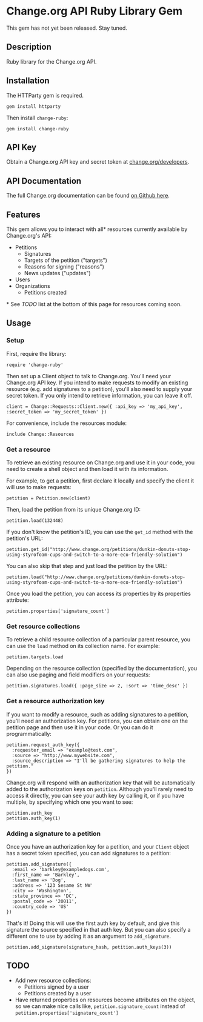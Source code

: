 # Change.org API Ruby Library Gem

This gem has not yet been released. Stay tuned.

## Description
Ruby library for the Change.org API.

## Installation

The HTTParty gem is required.

    gem install httparty

Then install `change-ruby`:

    gem install change-ruby

## API Key

Obtain a Change.org API key and secret token at [change.org/developers](http://www.change.org/developers).

## API Documentation

The full Change.org documentation can be found [on Github here](https://github.com/change/api_docs).

## Features

This gem allows you to interact with all* resources currently available by
Change.org's API:

- Petitions
  * Signatures
  * Targets of the petition ("targets")
  * Reasons for signing ("reasons")
  * News updates ("updates")
- Users
- Organizations
  * Petitions created

\* See _TODO_ list at the bottom of this page for resources coming soon.

## Usage

### Setup

First, require the library:

    require 'change-ruby'

Then set up a Client object to talk to Change.org. You'll need your Change.org
API key. If you intend to make requests to modify an existing resource (e.g. add
signatures to a petition), you'll also need to supply your secret token. If you
only intend to retrieve information, you can leave it off.

    client = Change::Requests::Client.new({ :api_key => 'my_api_key', :secret_token => 'my_secret_token' })

For convenience, include the resources module:

    include Change::Resources

### Get a resource

To retrieve an existing resource on Change.org and use it in your code, you need
to create a shell object and then load it with its information.

For example, to get a petition, first declare it locally and specify the client
it will use to make requests:

    petition = Petition.new(client)

Then, load the petition from its unique Change.org ID:

    petition.load(132448)

If you don't know the petition's ID, you can use the `get_id` method with the
petition's URL:

    petition.get_id("http://www.change.org/petitions/dunkin-donuts-stop-using-styrofoam-cups-and-switch-to-a-more-eco-friendly-solution")

You can also skip that step and just load the petition by the URL:

    petition.load("http://www.change.org/petitions/dunkin-donuts-stop-using-styrofoam-cups-and-switch-to-a-more-eco-friendly-solution")

Once you load the petition, you can access its properties by its properties
attribute:

    petition.properties['signature_count']

### Get resource collections

To retrieve a child resource collection of a particular parent resource, you can
use the `load` method on its collection name. For example:

    petition.targets.load

Depending on the resource collection (specified by the documentation), you can
also use paging and field modifiers on your requests:

    petition.signatures.load({ :page_size => 2, :sort => 'time_desc' })

### Get a resource authorization key

If you want to modify a resource, such as adding signatures to a petition,
you'll need an authorization key. For petitions, you can obtain one on the
petition page and then use it in your code. Or you can do it programmatically:

    petition.request_auth_key({
      :requester_email => "example@test.com",
      :source => "http://www.mywebsite.com",
      :source_description => "I'll be gathering signatures to help the petition."
    })

Change.org will respond with an authorization key that will be automatically
added to the authorization keys on `petition`. Although you'll rarely need to
access it directly, you can see your auth key by calling it, or if you have
multiple, by specifying which one you want to see:

    petition.auth_key
    petition.auth_key(1)

### Adding a signature to a petition

Once you have an authorization key for a petition, and your `Client` object has
a secret token specified, you can add signatures to a petition:

    petition.add_signature({
      :email => 'barkley@exampledogs.com',
      :first_name => 'Barkley',
      :last_name => 'Dog',
      :address => '123 Sesame St NW'
      :city => 'Washington',
      :state_province => 'DC',
      :postal_code => '20011',
      :country_code => 'US'
    })

That's it! Doing this will use the first auth key by default, and give this
signature the source specified in that auth key. But you can also specify a
different one to use by adding it as an argument to `add_signature`.

    petition.add_signature(signature_hash, petition.auth_keys(3))

## TODO

- Add new resource collections:
  * Petitions signed by a user
  * Petitions created by a user
- Have returned properties on resources become attributes on the object, so we can make nice calls like, `petition.signature_count` instead of `petition.properties['signature_count']`
